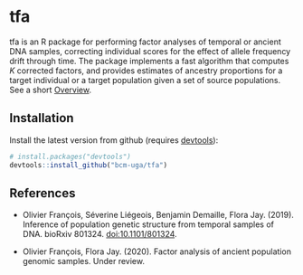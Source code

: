 # tfa
tfa is an R package for performing factor analyses of temporal or ancient DNA samples, correcting individual scores for the effect of allele frequency drift through time. The package implements a fast algorithm that computes $K$ corrected factors, and provides estimates of ancestry proportions for a target individual or a target population given a set of source populations. See a short [Overview](https://bcm-uga.github.io/tfa/docs/articles/tfa-vignette.html).

## Installation

Install the latest version from github (requires [devtools](https://github.com/hadley/devtools)):
```R
# install.packages("devtools")
devtools::install_github("bcm-uga/tfa")
```

## References

- Olivier François, Séverine Liégeois, Benjamin Demaille, Flora Jay. (2019). Inference of population genetic structure from temporal samples of DNA. bioRxiv 801324. [doi:10.1101/801324](https://doi.org/10.1101/801324).

- Olivier François, Flora Jay. (2020). Factor analysis of ancient population genomic samples. Under review.
